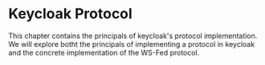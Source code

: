 # Keycloak Protocol

This chapter contains the principals of keycloak's protocol implementation. We will explore botht the principals of implementing a protocol in keycloak and the concrete implementation of the WS-Fed protocol.